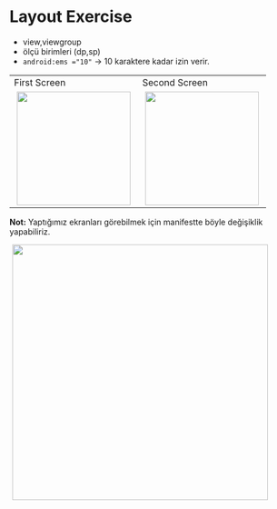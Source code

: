 # Layout Exercise
- view,viewgroup
- ölçü birimleri (dp,sp)
- `android:ems ="10"` -> 10 karaktere kadar izin verir.


<div>
<table>
  <tr>
    <td >First Screen </td>
     <td >Second Screen</td>
  
 
  </tr>
  
  <tr>
    <td >
      <img src="https://user-images.githubusercontent.com/41166029/167472646-a3f04b65-ec98-4217-91b9-0fc58ac5857f.png" width="200" hspace="5"/>
    </td>
   <td>
     <img src="https://user-images.githubusercontent.com/41166029/167472722-a5df1a1e-f193-4b9c-8674-5c2a0baa896f.png" width="200" hspace="5"/>
    </td>
      
  
  </tr>
 </table>
  </div>
  
  **Not:** Yaptığımız  ekranları görebilmek için manifestte böyle değişiklik yapabiliriz.
  
   <img src="https://user-images.githubusercontent.com/41166029/167472775-6438686b-6667-4c7e-8640-154ca5e98706.png" width="450" hspace="5"/>


